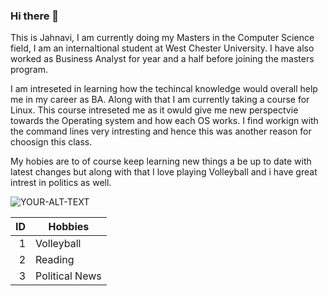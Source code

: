 ### Hi there 👋

This is Jahnavi, I am currently doing my Masters in the Computer Science field, I am an internaltional student at West Chester University. I have also worked as Business Analyst for year and a half before joining the masters program. 

I am intreseted in learning how the techincal knowledge would overall help me in my career as BA. Along with that I am currently taking a course for Linux. This course intreseted me as it owuld give me new perspectvie towards the Operating system and how each OS works. I find workign with the command lines very intresting and hence this was another reason for choosign this class.

My hobies are to of course keep learning new things a be up to date with latest changes but along with that I love playing Volleyball and i have great intrest in politics as well.

<picture>
 <source media="(prefers-color-scheme: dark)" srcset="https://www.google.com/url?sa=i&url=https%3A%2F%2Fwww.wcupa.edu%2F_services%2FSTU%2FramsEyeView%2FwcuSymbols.aspx&psig=AOvVaw2P3wI2N6sw9MQOGdLo4PgH&ust=1686758508451000&source=images&cd=vfe&ved=0CBAQjRxqFwoTCNjT5p_PwP8CFQAAAAAdAAAAABAE">
 <source media="(prefers-color-scheme: light)" srcset="https://www.google.com/url?sa=i&url=https%3A%2F%2Fwww.wcupa.edu%2F_services%2FSTU%2FramsEyeView%2FwcuSymbols.aspx&psig=AOvVaw2P3wI2N6sw9MQOGdLo4PgH&ust=1686758508451000&source=images&cd=vfe&ved=0CBAQjRxqFwoTCNjT5p_PwP8CFQAAAAAdAAAAABAE">
 <img alt="YOUR-ALT-TEXT" src="https://www.google.com/url?sa=i&url=https%3A%2F%2Fwww.wcupa.edu%2F_services%2FSTU%2FramsEyeView%2FwcuSymbols.aspx&psig=AOvVaw2P3wI2N6sw9MQOGdLo4PgH&ust=1686758508451000&source=images&cd=vfe&ved=0CBAQjRxqFwoTCNjT5p_PwP8CFQAAAAAdAAAAABAE">
</picture>

| ID   | Hobbies         |
|-----:|---------------- |
|     1| Volleyball      |
|     2| Reading         |
|     3| Political News  |



<!--
**JahnaviChavda/JahnaviChavda** is a ✨ _special_ ✨ repository because its `README.md` (this file) appears on your GitHub profile.

Here are some ideas to get you started:

- 🔭 I’m currently working on ...
- 🌱 I’m currently learning ...
- 👯 I’m looking to collaborate on ...
- 🤔 I’m looking for help with ...
- 💬 Ask me about ...
- 📫 How to reach me: ...
- 😄 Pronouns: ...
- ⚡ Fun fact: ...
-->
